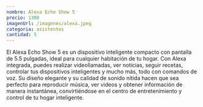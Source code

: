 ```yaml
---
nombre: Alexa Echo Show 5
precio: 1300
imagenUrl: /imagenes/alexa.jpeg
categoria: asistentes
cantidad: 5
---
```



El Alexa Echo Show 5 es un dispositivo inteligente compacto con pantalla de 5.5 pulgadas, ideal para cualquier habitación de tu hogar. Con Alexa integrada, puedes realizar videollamadas, ver noticias, seguir recetas, controlar tus dispositivos inteligentes y mucho más, todo con comandos de voz. Su diseño elegante y su calidad de sonido nítida hacen que sea perfecto para reproducir música, ver videos y obtener información de manera instantánea, convirtiéndose en el centro de entretenimiento y control de tu hogar inteligente.